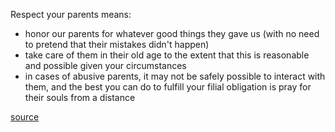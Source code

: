 Respect your parents means:

* honor our parents for whatever good things they gave us (with no need to pretend that their mistakes didn't happen)
* take care of them in their old age to the extent that this is reasonable and possible given your circumstances
* in cases of abusive parents, it may not be safely possible to interact with them, and the best you can do to fulfill your filial obligation is pray for their souls from a distance

[source](http://www.wall.org/~aron/blog/respect-for-the-presidency-and-parents/)
